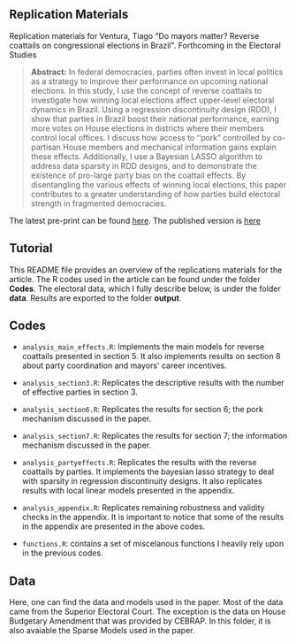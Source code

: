 ## Replication Materials

Replication materials for Ventura, Tiago "Do mayors matter? Reverse coattails on congressional elections in Brazil". Forthcoming in the Electoral Studies 

> __Abstract:__
> In federal democracies, parties often invest in local politics as a strategy to improve their performance on upcoming national elections. In this study, I use the concept of reverse coattails to investigate how winning local elections affect upper-level electoral dynamics in Brazil. Using a regression discontinuity design (RDD), I show that parties in Brazil boost their national performance, earning more votes on House elections in districts where their members control local offices. I discuss how access to ‘‘pork” controlled by co-partisan House members and mechanical information gains explain these effects. Additionally, I use a Bayesian LASSO algorithm to address data sparsity in RDD designs, and to demonstrate the existence of pro-large party bias on the coattail effects. By disentangling the various effects of winning local elections, this paper contributes to a greater understanding of how parties build electoral strength in fragmented democracies.

The latest pre-print can be found [here](do_mayors_matter.pdf). The published version is [here]()

## Tutorial 

This README file provides an overview of the replications materials for the article. The R codes used in the article can be found under the folder **Codes**. The electoral data, which I fully describe below, is under the folder **data**. Results are exported to the folder **output**. 

## Codes

- `analysis_main_effects.R`: Implements the main models for reverse coattails presented in section 5. It also implements results on section 8 about party coordination and mayors' career incentives. 

- `analysis_section3.R`: Replicates the descriptive results with the number of effective parties in section 3. 

- `analysis_section6.R`: Replicates the results for section 6; the pork mechanism discussed in the paper. 

- `analysis_section7.R`: Replicates the results for section 7; the information mechanism discussed in the paper. 

- `analysis_partyeffects.R`: Replicates the results with the reverse coattails by parties. It implements the bayesian lasso strategy to deal with sparsity in regression discontinuity designs. It also replicates results with local linear models presented in the appendix. 

- `analysis_appendix.R`: Replicates remaining robustness and validity checks in the appendix. It is important to notice that some of the results in the appendix are presented in the above codes.

- `functions.R`: contains a set of miscelanous functions I heavily rely upon in the previous codes. 

## Data

Here, one can find the data and models used in the paper. Most of the data came from the Superior Electoral Court. The exception is the data on House Budgetary Amendment that was provided by CEBRAP. In this folder, it is also avaiable the Sparse Models used in the paper. 
